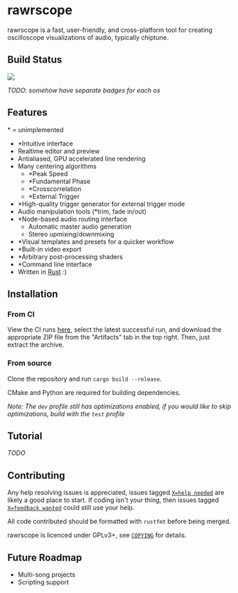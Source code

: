 # rawrscope

rawrscope is a fast, user-friendly, and cross-platform tool for creating
oscilloscope visualizations of audio, typically chiptune.

## Build Status

![](https://github.com/chiptunecafe/rawrscope/workflows/CI/badge.svg)

*TODO: somehow have separate badges for each os*

## Features

\* = unimplemented

* \*Intuitive interface
* Realtime editor and preview
* Antialiased, GPU accelerated line rendering
* Many centering algorithms
  * \*Peak Speed
  * \*Fundamental Phase
  * \*Crosscorrelation
  * \*External Trigger
* \*High-quality trigger generator for external trigger mode
* Audio manipulation tools (\*trim, fade in/out)
* \*Node-based audio routing interface
  * Automatic master audio generation
  * Stereo upmixing/downmixing
* \*Visual templates and presets for a quicker workflow
* \*Built-in video export
* \*Arbitrary post-processing shaders
* \*Command line interface
* Written in [Rust](https://www.rust-lang.org) :)

## Installation

### From CI

View the CI runs [here](https://github.com/chiptunecafe/rawrscope/actions),
select the latest successful run, and download the appropriate ZIP file from the
"Artifacts" tab in the top right. Then, just extract the archive.

### From source

Clone the repository and run `cargo build --release`.

CMake and Python are required for building dependencies.

*Note: The `dev` profile still has optimizations enabled, if you would like to
skip optimizations, build with the `test` profile*

## Tutorial

*TODO*

## Contributing

Any help resolving issues is appreciated, issues tagged
[`X=help needed`](https://github.com/chiptunecafe/rawrscope/issues?q=label%3A%22X%3Dhelp+needed%22) 
are likely a good place to start. If coding isn't your thing, then issues tagged
[`X=feedback wanted`](https://github.com/chiptunecafe/rawrscope/issues?q=label%3A%22X%3Dfeedback+wanted%22)
could still use your help.

All code contributed should be formatted with `rustfmt` before being merged.

rawrscope is licenced under GPLv3+, see
[`COPYING`](https://github.com/chiptunecafe/rawrscope/blob/master/COPYING)
for details.

## Future Roadmap

* Multi-song projects
* Scripting support
